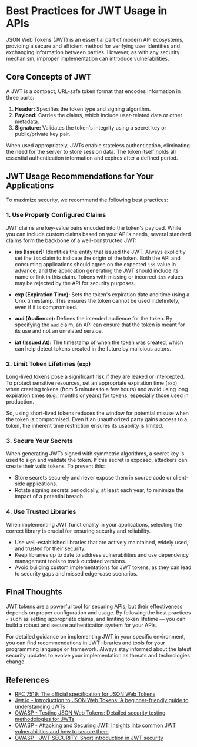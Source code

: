 # Best Practices for JWT Usage in APIs

JSON Web Tokens (JWT) is an essential part of modern API ecosystems, providing a secure and efficient method for verifying user identities and exchanging information between parties. However, as with any security mechanism, improper implementation can introduce vulnerabilities.

## Core Concepts of JWT

A JWT is a compact, URL-safe token format that encodes information in three parts:

1. **Header:** Specifies the token type and signing algorithm.
2. **Payload:** Carries the claims, which include user-related data or other metadata.
3. **Signature:** Validates the token's integrity using a secret key or public/private key pair.

When used appropriately, JWTs enable stateless authentication, eliminating the need for the server to store session data. The token itself holds all essential authentication information and expires after a defined period.

## JWT Usage Recommendations for Your Applications

To maximize security, we recommend the following best practices:

### 1. Use Properly Configured Claims

JWT claims are key-value pairs encoded into the token's payload. While you can include custom claims based on your API's needs, several standard claims form the backbone of a well-constructed JWT:

* **iss (Issuer):** Identifies the entity that issued the JWT. Always explicitly set the `iss` claim to indicate the origin of the token. Both the API and consuming applications should agree on the expected `iss` value in advance, and the application generating the JWT should include its name or link in this claim. Tokens with missing or incorrect `iss` values may be rejected by the API for security purposes.

* **exp (Expiration Time):** Sets the token's expiration date and time using a Unix timestamp. This ensures the token cannot be used indefinitely, even if it is compromised.

* **aud (Audience):** Defines the intended audience for the token. By specifying the `aud` claim, an API can ensure that the token is meant for its use and not an unrelated service.

* **iat (Issued At):** The timestamp of when the token was created, which can help detect tokens created in the future by malicious actors.

### 2. Limit Token Lifetimes (`exp`)

Long-lived tokens pose a significant risk if they are leaked or intercepted. To protect sensitive resources, set an appropriate expiration time (`exp`) when creating tokens (from 5 minutes to a few hours) and avoid using long expiration times (e.g., months or years) for tokens, especially those used in production.

So, using short-lived tokens reduces the window for potential misuse when the token is compromised. Even if an unauthorized party gains access to a token, the inherent time restriction ensures its usability is limited.

### 3. Secure Your Secrets

When generating JWTs signed with symmetric algorithms, a secret key is used to sign and validate the token. If this secret is exposed, attackers can create their valid tokens. To prevent this:

* Store secrets securely and never expose them in source code or client-side applications.
* Rotate signing secrets periodically, at least each year, to minimize the impact of a potential breach.

### 4. Use Trusted Libraries

When implementing JWT functionality in your applications, selecting the correct library is crucial for ensuring security and reliability.

* Use well-established libraries that are actively maintained, widely used, and trusted for their security.
* Keep libraries up to date to address vulnerabilities and use dependency management tools to track outdated versions.
* Avoid building custom implementations for JWT tokens, as they can lead to security gaps and missed edge-case scenarios.
  
## Final Thoughts

JWT tokens are a powerful tool for securing APIs, but their effectiveness depends on proper configuration and usage. By following the best practices - such as setting appropriate claims, and limiting token lifetime — you can build a robust and secure authentication system for your APIs.

For detailed guidance on implementing JWT in your specific environment, you can find recommendations in JWT libraries and tools for your programming language or framework. Always stay informed about the latest security updates to evolve your implementation as threats and technologies change.

## References

* [RFC 7519: The official specification for JSON Web Tokens](https://datatracker.ietf.org/doc/html/rfc7519)
* [Jwt.io - Introduction to JSON Web Tokens: A beginner-friendly guide to understanding JWTs](https://jwt.io/introduction)
* [OWASP - Testing JSON Web Tokens: Detailed security testing methodologies for JWTs](https://owasp.org/www-project-web-security-testing-guide/latest/4-Web_Application_Security_Testing/06-Session_Management_Testing/10-Testing_JSON_Web_Tokens)
* [OWASP - Attacking and Securing JWT: Insights into common JWT vulnerabilities and how to secure them](https://owasp.org/www-chapter-vancouver/assets/presentations/2020-01_Attacking_and_Securing_JWT.pdf)
* [OWASP - JWT SECURITY: Short introduction in JWT security](https://owasp.org/www-chapter-belgium/assets/2021/2021-02-18/JWT-Security.pdf)
